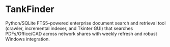 # TankFinder
Python/SQLite FTS5–powered enterprise document search and retrieval tool (crawler, incremental indexer, and Tkinter GUI) that searches PDFs/Office/CAD across network shares with weekly refresh and robust Windows integration.
